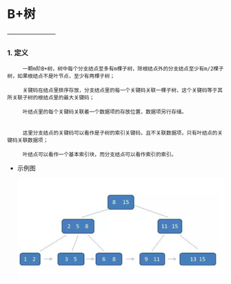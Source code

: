 # B+树
————————
### 1. 定义

         一颗m阶B+树，树中每个分支结点至多有m棵子树，除根结点外的分支结点至少有m/2棵子树，如果根结点不是叶节点，至少有两棵子树；
         
         关键码在结点里排序存放，分支结点里的每一个关键码关联一棵子树，这个关键码等于其所关联子树的根结点里的最大关键码；
         
         叶结点里的每个关键码关联着一个数据项的存放位置，数据项另行存储。
         
         
         这里分支结点的关键码可以看作是子树的索引关键码，且不关联数据项，只有叶结点的关键码关联数据项；
         
         叶结点可以看作一个基本索引块，而分支结点可以看作索引的索引。
  
  * 示例图
  
       ![](https://github.com/vicjiafeng/python_application/blob/master/keypoints/image/bptree.png)
